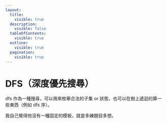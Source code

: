 ```yaml
---
layout:
  title:
    visible: true
  description:
    visible: false
  tableOfContents:
    visible: true
  outline:
    visible: true
  pagination:
    visible: true
---
```


# DFS（深度優先搜尋）

dfs 作為一種搜尋，可以用來枚舉合法的子集 or 狀態，也可以在樹上遞迴的算一些東西（例如 dfs 序）。

我自己覺得他沒有一種固定的模板，就是多練題目多想。
